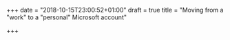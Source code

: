 +++
date = "2018-10-15T23:00:52+01:00"
draft = true
title = "Moving from a \"work\" to a \"personal\" Microsoft account"

+++
# 